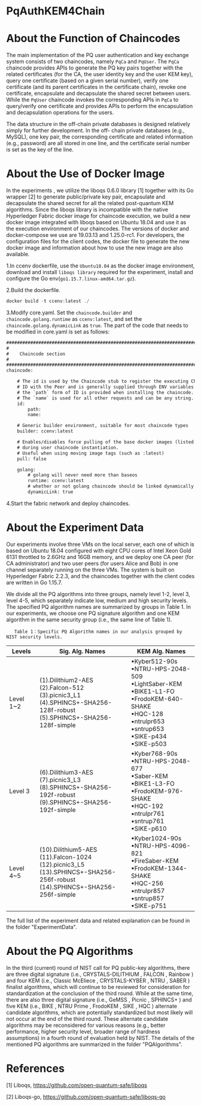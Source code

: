 # PqAuthKEM4Chain
# About the Function of Chaincodes
The main implementation of the PQ user authentication and key
exchange system consists of two chaincodes, namely `PqCa` and
`PqUser`. The `PqCa` chaincode provides
APIs to generate the PQ key pairs together with the related
certificates (for the CA, the user identity key and the user KEM
key), query one certificate (based on a given serial number),
verify one certificate (and its parent certificates in the certificate
chain), revoke one certificate, encapsulate and decapsulate the
shared secret between users. While the `PqUser` chaincode
invokes the corresponding APIs in `PqCa` to query/verify one
certificate and provides APIs to perform the encapsulation and
decapsulation operations for the users.

The data structure in the off-chain private databases is
designed relatively simply for further development. In the off-
chain private databases (e.g., MySQL), one key pair, the
corresponding certificate and related information (e.g., password)
are all stored in one line, and the certificate serial number is set as
the key of the line.



# About the Use of Docker Image
In the experiments , we utilize the liboqs 0.6.0 library [1] together with its Go wrapper [2] to generate public/private key pair, encapsulate and decapsulate the shared secret for all the related post-quantum KEM algorithms. Since the liboqs library is incompatible with the
native Hyperledger Fabric docker image for chaincode execution,
we build a new docker image integrated with liboqs based on Ubuntu 18.04 and use it as the execution environment of our
chaincodes. The versions of docker and docker-compose we use
are 19.03.13 and 1.25.0-rc1. For developers, the configuration
files for the client codes, the docker file to generate the new
docker image and information about how to use the new image
are also available.

1.In ccenv dockerfile, use the `Ubuntu18.04` as the docker image environment, download and install `liboqs library` required for the experiment, install and configure the Go env(`go1.15.7.linux-amd64.tar.gz`).

2.Build the dockerfile.

   ```javascript
   docker build -t ccenv:latest ./ 
   ```

3.Modify core.yaml.
Set the `chaincode.builder` and `chaincode.golang.runtime` as `ccenv:latest`, and set the `chaincode.golang.dynamicLink` as `true`. The part of the code that needs to be modified in core.yaml is set as follows:

```html
###############################################################################
#
#    Chaincode section
#
###############################################################################
chaincode:

    # The id is used by the Chaincode stub to register the executing Chaincode
    # ID with the Peer and is generally supplied through ENV variables
    # the `path` form of ID is provided when installing the chaincode.
    # The `name` is used for all other requests and can be any string.
    id:
        path:
        name:

    # Generic builder environment, suitable for most chaincode types
    builder: ccenv:latest

    # Enables/disables force pulling of the base docker images (listed below)
    # during user chaincode instantiation.
    # Useful when using moving image tags (such as :latest)
    pull: false

    golang:
        # golang will never need more than baseos
        runtime: ccenv:latest
        # whether or not golang chaincode should be linked dynamically
        dynamicLink: true
   ```
   
4.Start the fabric network and deploy chaincodes.
 
# About the Experiment Data
Our experiments involve three VMs on the local server, each one of which is based on Ubuntu 18.04 configured with eight CPU cores of Intel Xeon Gold 6131 throttled to 2.6GHz and 16GB memory, and we deploy one CA peer (for CA administrator) and two user peers (for users Alice and Bob) in one channel separately running on the three VMs. The system is built on Hyperledger Fabric 2.2.3, and the chaincodes together with the client codes are written in Go 1.15.7. 

We divide all the PQ algorithms into three groups, namely level 1-2, level 3, level 4-5, which separately indicate low, medium and high security levels. The specified PQ algorithm names are summarized by groups in Table 1. In our experiments, we choose one PQ signature algorithm and one KEM algorithm in the same security group (i.e., the same line of Table 1).

       Table 1：Specific PQ Algorithm names in our analysis grouped by NIST security levels.
|Levels | Sig. Alg. Names|KEM Alg. Names|
|--|--|--|
|Level 1~2| (1).Dilithium2-AES<br> (2).Falcon-512<br> (3).picnic3_L1 <br> (4).SPHINCS+-SHA256-128f-robust <br>(5).SPHINCS+-SHA256-128f-simple <br>| ▪Kyber512-90s<br> ▪NTRU-HPS-2048-509<br>▪LightSaber-KEM<br>▪BIKE1-L1-FO<br>▪FrodoKEM-640-SHAKE<br>▪HQC-128<br>▪ntrulpr653<br>▪sntrup653<br>▪SIKE-p434<br>▪SIKE-p503<br>|
| Level 3 | (6).Dilithium3-AES<br>(7).picnic3_L3<br>(8).SPHINCS+-SHA256-192f-robust<br>(9).SPHINCS+-SHA256-192f-simple<br>    | ▪Kyber768-90s<br>▪NTRU-HPS-2048-677<br>▪Saber-KEM<br>▪BIKE1-L3-FO<br>▪FrodoKEM-976-SHAKE<br>▪HQC-192<br>▪ntrulpr761<br>▪sntrup761<br>▪SIKE-p610<br> |
| Level 4~5| (10).Dilithium5-AES<br>(11).Falcon-1024<br>(12).picnic3_L5<br>(13).SPHINCS+-SHA256-256f-robust<br>(14).SPHINCS+-SHA256-256f-simple<br>| ▪Kyber1024-90s<br>▪NTRU-HPS-4096-821<br>▪FireSaber-KEM<br>▪FrodoKEM-1344-SHAKE<br>▪HQC-256<br>▪ntrulpr857<br>▪sntrup857<br>▪SIKE-p751|

                         
The full list of the experiment data and related explanation can be found in the folder "ExperimentData".

# About the PQ Algorithms
In the third (current) round of NIST call for PQ public-key algorithms, there are three digital signature (i.e., CRYSTALS-DILITHIUM , FALCON , Rainbow ) and four KEM (i.e., Classic McEliece , CRYSTALS-KYBER , NTRU , SABER ) finalist algorithms, which will continue to be reviewed for consideration for standardization at the conclusion of the third round. While at the same time, there are also three digital signature (i.e., GeMSS , Picnic , SPHINCS+ ) and five KEM (i.e., BIKE , NTRU Prime , FrodoKEM , SIKE , HQC ) alternate candidate algorithms, which are potentially standardized but most likely will not occur at the end of the third round. These alternate candidate algorithms may be reconsidered for various reasons (e.g., better performance, higher security level, broader range of hardness assumptions) in a fourth round of evaluation held by NIST. The details of the mentioned PQ algorithms are summarized in the folder "PQAlgorithms".

# References
[1] Liboqs, https://github.com/open-quantum-safe/liboqs

[2] Liboqs-go, https://github.com/open-quantum-safe/liboqs-go

